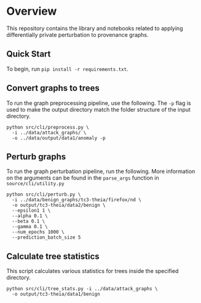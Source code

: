 # Overview
This repository contains the library and notebooks related to applying differentially private perturbation to 
provenance graphs.

## Quick Start
To begin, run `pip install -r requirements.txt`.

## Convert graphs to trees
To run the graph preprocessing pipeline, use the following.
The `-p` flag is used to make the output directory match the folder structure of the input directory.
```shell
python src/cli/preprocess.py \
  -i ../data/attack_graphs/ \
  -o ../data/output/data1/anomaly -p
```

## Perturb graphs
To run the graph perturbation pipeline, run the following. More information on the arguments can be found in the 
`parse_args` function in `source/cli/utility.py`
```shell
python src/cli/perturb.py \
  -i ../data/benign_graphs/tc3-theia/firefox/nd \
  -o output/tc3-theia/data2/benign \
  --epsilon1 1 \
  --alpha 0.1 \
  --beta 0.1 \
  --gamma 0.1 \
  --num_epochs 1000 \
  --prediction_batch_size 5
  ```

## Calculate tree statistics
This script calculates various statistics for trees inside the specified directory.
```shell
python src/cli/tree_stats.py -i ../data/attack_graphs \
  -o output/tc3-theia/data1/benign
```
